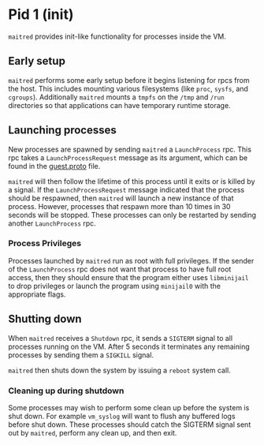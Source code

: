 # Pid 1 (init)

`maitred` provides init-like functionality for processes inside the VM.

## Early setup
`maitred` performs some early setup before it begins listening for rpcs from the
host.  This includes mounting various filesystems (like `proc`, `sysfs`, and
`cgroups`).  Additionally `maitred` mounts a `tmpfs` on the `/tmp` and `/run`
directories so that applications can have temporary runtime storage.

## Launching processes

New processes are spawned by sending `maitred` a `LaunchProcess` rpc.  This rpc
takes a `LaunchProcessRequest` message as its argument, which can be found in
the [guest.proto](../proto/guest.proto) file.

`maitred` will then follow the lifetime of this process until it exits or is
killed by a signal.  If the `LaunchProcessRequest` message indicated that the
process should be respawned, then `maitred` will launch a new instance of that
process.  However, processes that respawn more than 10 times in 30 seconds will
be stopped.  These processes can only be restarted by sending another
`LaunchProcess` rpc.

### Process Privileges

Processes launched by `maitred` run as root with full privileges.  If the sender
of the `LaunchProcess` rpc does not want that process to have full root access,
then they should ensure that the program either uses `libminijail` to drop
privileges or launch the program using `minijail0` with the appropriate flags.

## Shutting down

When `maitred` receives a `Shutdown` rpc, it sends a `SIGTERM` signal to all
processes running on the VM.  After 5 seconds it terminates any remaining
processes by sending them a `SIGKILL` signal.

`maitred` then shuts down the system by issuing a `reboot` system call.

### Cleaning up during shutdown

Some processes may wish to perform some clean up before the system is shut down.
For example `vm_syslog` will want to flush any buffered logs before shut down.
These processes should catch the SIGTERM signal sent out by `maitred`, perform
any clean up, and then exit.
